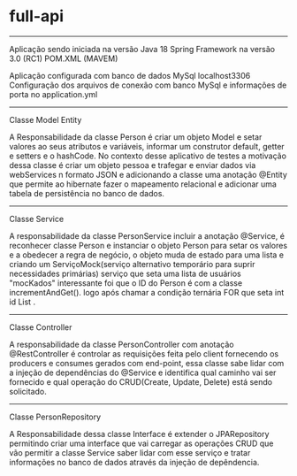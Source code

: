 # full-api


-------------------------------------------------------------------------------------------------------------------------------------------------------------------------

Aplicação sendo iniciada na versão Java 18 
Spring Framework na versão 3.0 (RC1)
POM.XML (MAVEM)

Aplicação configurada com banco de dados MySql localhost3306
Configuração dos arquivos de conexão com banco MySql e informações de porta no application.yml

-------------------------------------------------------------------------------------------------------------------------------------------------------------------------

Classe Model Entity

A Responsabilidade da classe Person é criar um objeto Model e setar valores ao seus atributos e variáveis,
informar um construtor default, getter e setters e o hashCode. No contexto desse aplicativo de testes a motivação dessa classe é criar um objeto pessoa e trafegar e
enviar dados via webServices n formato JSON e adicionando a classe uma anotação @Entity que permite ao hibernate fazer o mapeamento 
relacional e adicionar uma tabela de persistência no banco de dados.

-------------------------------------------------------------------------------------------------------------------------------------------------------------------------

Classe Service

A responsabilidade da classe PersonService incluir a anotação @Service, é reconhecer classe Person e instanciar o objeto Person para setar os valores e a obedecer a 
regra de negócio, o objeto muda de estado para uma lista e  criando um ServiçoMock(serviço alternativo temporário para suprir necessidades primárias) serviço que seta 
uma lista de usuários "mocKados" interessante foi que o ID do Person é  com a classe incrementAndGet().  logo após chamar a condição ternária FOR que 
seta int id List<Person>  .    

-------------------------------------------------------------------------------------------------------------------------------------------------------------------------

Classe Controller

A responsabilidade da classe PersonController com anotação @RestController é controlar as requisições feita pelo client fornecendo os producers e consumes gerados com 
end-point, essa classe sabe lidar com a injeção de dependências do @Service e identifica qual caminho vai ser fornecido e qual operação do CRUD(Create, Update, Delete)
está sendo solicitado.   


-----------------------------------------------------------------------------------------------------------------------------------

Classe PersonRepository

A Responsabilidade dessa classe Interface é extender o JPARepository permitindo criar uma interface que vai carregar as operações CRUD
que vão permitir a classe Service saber lidar com esse serviço e tratar informações no banco de dados através da injeção de depêndencia.